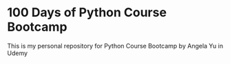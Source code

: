 # 100 Days of Python Course Bootcamp
This is my personal repository for Python Course Bootcamp by Angela Yu in Udemy 
